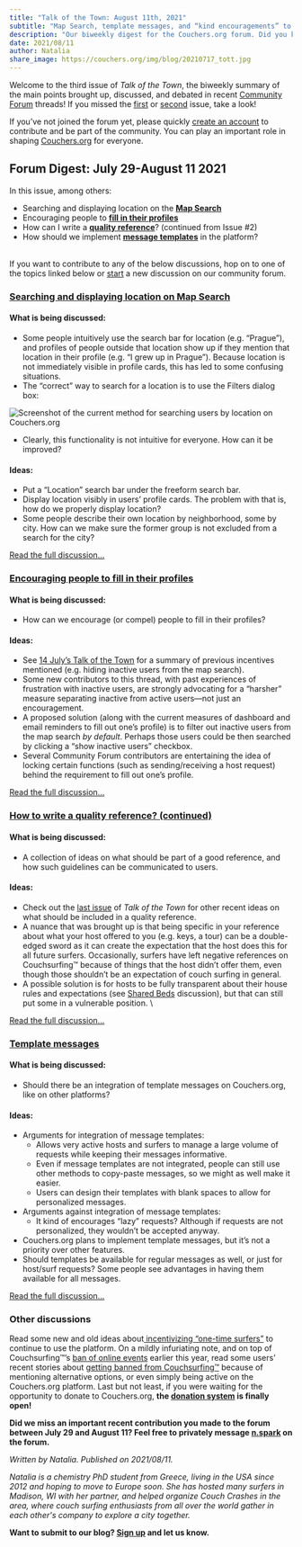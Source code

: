 ```yaml
---
title: "Talk of the Town: August 11th, 2021"
subtitle: "Map Search, template messages, and “kind encouragements” to fill in your profile!"
description: "Our biweekly digest for the Couchers.org forum. Did you know we have vibrant public discussions about couch surfing and the future of Couchers.org? Everyone is welcome to participate!"
date: 2021/08/11
author: Natalia
share_image: https://couchers.org/img/blog/20210717_tott.jpg
---
```


Welcome to the third issue of _Talk of the Town_, the biweekly summary of the main points brought up, discussed, and debated in recent [Community Forum](https://community.couchers.org/) threads! If you missed the [first](https://couchers.org/blog/2021/07/17/talk-of-the-town/) or [second](https://couchers.org/blog/2021/07/28/talk-of-the-town/) issue, take a look!

If you’ve not joined the forum yet, please quickly [create an account](https://community.couchers.org/) to contribute and be part of the community. You can play an important role in shaping [Couchers.org](https://app.couchers.org/) for everyone.


## **Forum Digest: July 29-August 11 2021**

In this issue, among others:



* Searching and displaying location on the **[Map Search](https://community.couchers.org/t/displaying-people-on-the-map-city-not-shown/1331)**
* Encouraging people to **[fill in their profiles](https://community.couchers.org/t/encourage-people-to-fill-in-their-profiles/1137/16)**
* How can I write a **[quality reference](https://community.couchers.org/t/how-do-you-write-a-quality-reference/1333/14)**? (continued from Issue #2)
* How should we implement **[message templates](https://community.couchers.org/t/template-messages/1406)** in the platform?

 \
If you want to contribute to any of the below discussions, hop on to one of the topics linked below or [start](https://community.couchers.org/) a new discussion on our community forum. 


### **[Searching and displaying location on Map Search](https://community.couchers.org/t/displaying-people-on-the-map-city-not-shown/1331)**


#### **What is being discussed:**



* Some people intuitively use the search bar for location (e.g. “Prague”), and profiles of people outside that location show up if they mention that location in their profile (e.g. “I grew up in Prague”). Because location is not immediately visible in profile cards, this has led to some confusing situations. 
* The “correct” way to search for a location is to use the Filters dialog box:


![Screenshot of the current method for searching users by location on Couchers.org](/img/blog/20219811_map_search.png "A portion of the Map Search page is shown. A red circle highlights the 'Filters' button, which opens up the displayed dialog box. The top of the dialog box reads 'Near Location...', which represents the search field for location.")



* Clearly, this functionality is not intuitive for everyone. How can it be improved?



#### **Ideas:**



* Put a “Location” search bar under the freeform search bar. 
* Display location visibly in users’ profile cards. The problem with that is, how do we properly display location? 
* Some people describe their own location by neighborhood, some by city. How can we make sure the former group is not excluded from a search for the city?

[Read the full discussion...](https://community.couchers.org/t/displaying-people-on-the-map-city-not-shown/1331)


### **[Encouraging people to fill in their profiles](https://community.couchers.org/t/encourage-people-to-fill-in-their-profiles/1137)**


#### **What is being discussed:**



* How can we encourage (or compel) people to fill in their profiles?


#### **Ideas:**



* See [14 July’s Talk of the Town](https://couchers.org/blog/2021/07/17/talk-of-the-town/#:~:text=Encouraging%20people%20to%20fill%20in%20their%20profiles) for a summary of previous incentives mentioned (e.g. hiding inactive users from the map search).
* Some new contributors to this thread, with past experiences of frustration with inactive users, are strongly advocating for a “harsher” measure separating inactive from active users—not just an encouragement.
* A proposed solution (along with the current measures of dashboard and email reminders to fill out one’s profile) is to filter out inactive users from the map search _by default_. Perhaps those users could be then searched by clicking a “show inactive users” checkbox.
* Several Community Forum contributors are entertaining the idea of locking certain functions (such as sending/receiving a host request) behind the requirement to fill out one’s profile.

[Read the full discussion...](https://community.couchers.org/t/encourage-people-to-fill-in-their-profiles/1137)


### **[How to write a quality reference? (continued)](https://community.couchers.org/t/how-do-you-write-a-quality-reference/1333)**


#### **What is being discussed:**



* A collection of ideas on what should be part of a good reference, and how such guidelines can be communicated to users.


#### **Ideas:**



* Check out the [last issue](https://couchers.org/blog/2021/07/28/talk-of-the-town/#:~:text=A%20collection%20of%20ideas%20on%20what%20should%20be%20part%20of%20a%20good%20reference) of _Talk of the Town_ for other recent ideas on what should be included in a quality reference.
* A nuance that was brought up is that being specific in your reference about what your host offered to you (e.g. keys, a tour) can be a double-edged sword as it can create the expectation that the host does this for all future surfers. Occasionally, surfers have left negative references on Couchsurfing™ because of things that the host didn’t offer them, even though those shouldn’t be an expectation of couch surfing in general.
* A possible solution is for hosts to be fully transparent about their house rules and expectations (see [Shared Beds](https://community.couchers.org/t/shared-beds/550/34) discussion), but that can still put some in a vulnerable position. \


[Read the full discussion…](https://community.couchers.org/t/how-do-you-write-a-quality-reference/1333)


### **[Template messages](https://community.couchers.org/t/template-messages/1406)**


#### **What is being discussed:**



* Should there be an integration of template messages on Couchers.org, like on other platforms?


#### **Ideas:**



* Arguments for integration of message templates:
    * Allows very active hosts and surfers to manage a large volume of requests while keeping their messages informative.
    * Even if message templates are not integrated, people can still use other methods to copy-paste messages, so we might as well make it easier.
    * Users can design their templates with blank spaces to allow for personalized messages.
* Arguments against integration of message templates:
    * It kind of encourages “lazy” requests? Although if requests are not personalized, they wouldn’t be accepted anyway.
* Couchers.org plans to implement template messages, but it’s not a priority over other features.
* Should templates be available for regular messages as well, or just for host/surf requests? Some people see advantages in having them available for all messages.


[Read the full discussion…](https://community.couchers.org/t/template-messages/1406)


### **Other discussions**

Read some new and old ideas about[ incentivizing “one-time surfers”](https://community.couchers.org/t/how-can-we-incentivize-guests-to-keep-using-the-platform-or-become-hosts-themselves/710/11) to continue to use the platform. On a mildly infuriating note, and on top of Couchsurfing™’s [ban of online events](https://couchers.org/blog/2021/03/25/couch-surfing-online-events-community/) earlier this year, read some users’ recent stories about [getting banned from Couchsurfing™](https://community.couchers.org/t/account-on-couchsurfing-com-suspended-for-mentioning-alternatives/1420) because of mentioning alternative options, or even simply being active on the Couchers.org platform. Last but not least, if you were waiting for the opportunity to donate to Couchers.org, **the [donation system](https://community.couchers.org/t/donate-and-become-a-financial-contributor/1425) is finally open!**


**Did we miss an important recent contribution you made to the forum between July 29 and August 11? Feel free to privately message [n.spark](https://community.couchers.org/u/n.spark) on the forum.**

_Written by Natalia. Published on 2021/08/11._

_Natalia is a chemistry PhD student from Greece, living in the USA since 2012 and hoping to move to Europe soon. She has hosted many surfers in Madison, WI with her partner, and helped organize Couch Crashes in the area, where couch surfing enthusiasts from all over the world gather in each other's company to explore a city together._

**Want to submit to our blog? [Sign up](/volunteer) and let us know.**
